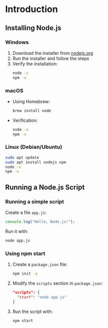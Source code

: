 # Introduction

## Installing Node.js

### Windows
1. Download the installer from [nodejs.org](https://nodejs.org/)
2. Run the installer and follow the steps
3. Verify the installation:
   ```sh
   node -v
   npm -v
   ```

### macOS
- Using Homebrew:
  ```sh
  brew install node
  ```
- Verification:
  ```sh
  node -v
  npm -v
  ```

### Linux (Debian/Ubuntu)
```sh
sudo apt update
sudo apt install nodejs npm
node -v
npm -v
```

## Running a Node.js Script

### Running a simple script
Create a file `app.js`:
```js
console.log("Hello, Node.js!");
```

Run it with:
```sh
node app.js
```

### Using npm start
1. Create a `package.json` file:
   ```sh
   npm init -y
   ```
2. Modify the `scripts` section in `package.json`:
   ```json
   "scripts": {
     "start": "node app.js"
   }
   ```
3. Run the script with:
   ```sh
   npm start
   ```